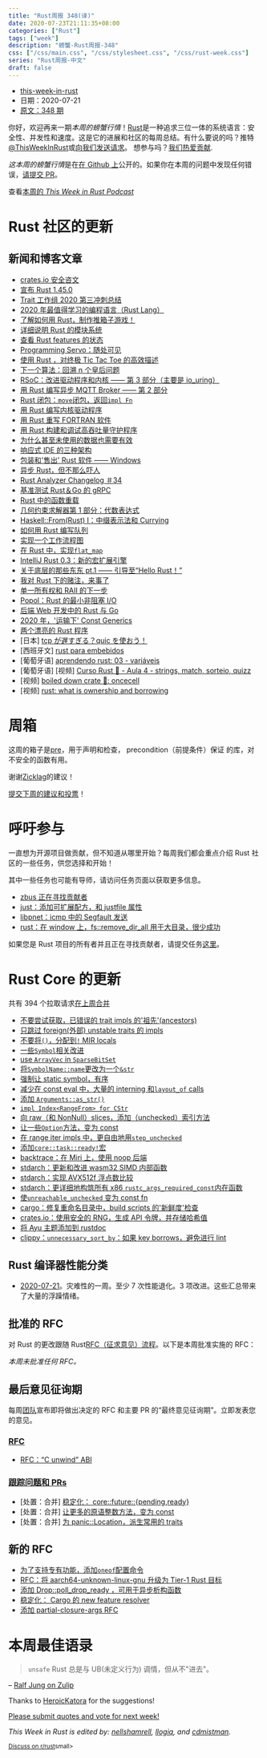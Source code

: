 ```yaml
---
title: "Rust周报 348(译)"
date: 2020-07-23T21:11:35+08:00
categories: ["Rust"]
tags: ["week"]
description: "螃蟹-Rust周报-348"
css: ["/css/main.css", "/css/stylesheet.css", "/css/rust-week.css"]
series: "Rust周报-中文"
draft: false
---
```


- [this-week-in-rust](https://this-week-in-rust.org)
- 日期：2020-07-21
- [原文：348 期](https://this-week-in-rust.org/blog/2020/07/21/this-week-in-rust-348/)

你好，欢迎再来一期*本周的螃蟹行情*！[Rust](http://rust-lang.org)是一种追求三位一体的系统语言：安全性、并发性和速度。这是它的进展和社区的每周总结。有什么要说的吗？推特[@ThisWeekInRust](https://twitter.com/ThisWeekInRust)或[向我们发送请求](https://github.com/cmr/this-week-in-rust)。 想参与吗？[我们热爱贡献](https://github.com/rust-lang/rust/blob/master/CONTRIBUTING.md).

*这本周的螃蟹行情*是在[在 Github 上](https://github.com/cmr/this-week-in-rust)公开的。如果你在本周的问题中发现任何错误，[请提交 PR](https://github.com/cmr/this-week-in-rust/pulls)。

查看[本周的 _This Week in Rust Podcast_](https://rustacean-station.org/episode/023-twir-348/)

# Rust 社区的更新

## 新闻和博客文章

- [crates.io 安全咨文](https://blog.rust-lang.org/2020/07/14/crates-io-security-advisory.html)
- [宣布 Rust 1.45.0](https://blog.rust-lang.org/2020/07/16/Rust-1.45.0.html)
- [Trait 工作组 2020 第三冲刺总结](https://blog.rust-lang.org/inside-rust/2020/07/17/traits-sprint-3.html)
- [2020 年最值得学习的编程语言（Rust Lang）](https://frogtok.com/useful-and-best-programming-languages-to-learn-in-2020/)
- [了解如何用 Rust，制作推箱子游戏！](https://sokoban.iolivia.me/c01-00-intro.html)
- [详细说明 Rust 的模块系统](http://www.sheshbabu.com/posts/rust-module-system/)
- [查看 Rust features 的状态](https://notes.iveselov.info/programming/checking-status-of-rust-features)
- [Programming Servo：随处可见](https://medium.com/programming-servo/programming-servo-just-hanging-around-d8f660c33df2?source=friends_link&sk=6efbf13743aec335bd11834c2df71783)
- [使用 Rust ，对终极 Tic Tac Toe 的高效描述](https://www.minimax.dev/docs/ultimate/efficient-representation/)
- [下一个算法：回溯 n 个皇后问题](https://rust.graystorm.com/2020/07/16/next-algorithm-backtracking-into-the-n-queens-problem/)
- [RSoC：改进驱动程序和内核 —— 第 3 部分（主要是 io_uring）](https://redox-os.org/news/io_uring-3/)
- [用 Rust 编写异步 MQTT Broker —— 第 2 部分](https://hassamuddin.com/blog/rust-mqtt/ping-pong/)
- [Rust 闭包：`move`闭包，返回`impl Fn`](https://notes.iveselov.info/programming/rust-closures-combining-move-and-fn)
- [用 Rust 编写内核驱动程序](https://not-matthias.github.io/kernel-driver-with-rust/)
- [用 Rust 重写 FORTRAN 软件](https://mckeogh.tech/post/shallow-water/)
- [用 Rust 构建和调试高吞吐量守护程序](https://brokenco.de/2020/07/15/high-throughput-in-rust.html)
- [为什么甚至未使用的数据也需要有效](https://www.ralfj.de/blog/2020/07/15/unused-data.html)
- [响应式 IDE 的三种架构](https://rust-analyzer.github.io/blog/2020/07/20/three-architectures-for-responsive-ide.html)
- [包装和'售出' Rust 软件 —— Windows](https://ebbflow.io/blog/vending-win)
- [异步 Rust，但不那么吓人](https://dev.to/dotxlem/async-rust-but-less-intimidating-2c13)
- [Rust Analyzer Changelog ＃34](https://rust-analyzer.github.io/thisweek/2020/07/20/changelog-34.html)
- [基准测试 Rust＆Go 的 gRPC](https://medium.com/@Rustling_gopher/benchmarking-grpc-in-rust-go-184545e7688a)
- [Rust 中的函数重载](https://medium.com/swlh/function-overloading-in-rust-d591aff64a03)
- [几何约束求解器第 1 部分：代数表达式](http://adventures.michaelfbryan.com/posts/constraints-part-1-expressions/?utm_source=reddit&utm_medium=social&utm_campaign=constraint-solver-1-expression-trees)
- [Haskell::From(Rust) I：中缀表示法和 Currying](https://seanchen1991.github.io/posts/haskell-from-rust-i/)
- [如何用 Rust 编写队列](https://dev.to/virtualkirill/how-to-write-a-queue-in-rust-12m9)
- [实现一个工作流程图](https://milchdealer.github.io/2020/07/19/Implementing-a-workflow-graph.html)
- [在 Rust 中，实现`flat_map`](https://www.eltonpinto.me/blog/posts/implementing_flatmap_in_rust/)
- [IntelliJ Rust 0.3：新的宏扩展引擎](https://blog.jetbrains.com/clion/2020/07/intellij-rust-0-3-new-macro-expansion-engine/)
- [关于底层的那些东东 pt.1 —— 引导至“Hello Rust！”](https://micouy.github.io/posts/low-level-pt-1/)
- [我对 Rust 下的赌注，来事了](https://nbsoftsolutions.com/blog/my-bet-on-rust-has-been-vindicated.html)
- [单一所有权和 RAII 的下一步](https://vale.dev/blog/raii-next-steps)
- [Popol：Rust 的最小非阻塞 I/O](https://cloudhead.io/popol/)
- [后端 Web 开发中的 Rust 与 Go](https://qvault.io/2020/07/17/rust-vs-go-in-backend-web-development/)
- [2020 年，'运输下' Const Generics](https://without.boats/blog/shipping-const-generics/)
- [两个漂亮的 Rust 程序](https://matklad.github.io//2020/07/15/two-beautiful-programs.html)
- \[日本] [tcp が遅すぎる？quic を使おう！](https://medium.com/nttlabs/quic-with-rust-9cf9b44596ad)
- \[西班牙文] [rust para embebidos](https://dev.to/iddar/rust-para-embebidos-4agn)
- \[葡萄牙语] [aprendendo rust: 03 - variáveis](https://dev.to/pehdepano/aprendendo-rust-03-variaveis-57a8)
- \[葡萄牙语] \[视频] [Curso Rust 🦀 - Aula 4 - strings, match, sorteio, quizz](https://www.twitch.tv/videos/681897847)
- \[视频] [boiled down crate 🦀: oncecell](https://www.youtube.com/watch?v=YBG8QTO8fNI&feature=youtu.be)
- \[视频] [rust: what is ownership and borrowing](https://www.youtube.com/watch?v=79phqVpE7cU)

# 周箱

这周的箱子是[pre](https://github.com/aticu/pre)，用于声明和检查， precondition（前提条件）保证 的库，对不安全的函数有用。

谢谢[Zicklag](https://users.rust-lang.org/t/crate-of-the-week/2704/792)的建议！

[提交下周的建议和投票][submit_crate]！

[submit_crate]: https://users.rust-lang.org/t/crate-of-the-week/2704

# 呼吁参与

一直想为开源项目做贡献，但不知道从哪里开始？每周我们都会重点介绍 Rust 社区的一些任务，供您选择和开始！

其中一些任务也可能有导师，请访问任务页面以获取更多信息。

- [zbus 正在寻找贡献者](https://gitlab.freedesktop.org/zeenix/zbus/-/issues)
- [just：添加可扩展配方，和 justfile 属性](https://github.com/casey/just/issues/604)
- [libpnet：icmp 中的 Segfault 发送](https://github.com/libpnet/libpnet/issues/449)
- [rust：在 window 上，fs::remove_dir_all 用于大目录，很少成功](https://github.com/rust-lang/rust/issues/29497)

如果您是 Rust 项目的所有者并且正在寻找贡献者，请提交任务[这里][guidelines]。

[guidelines]: https://users.rust-lang.org/t/twir-call-for-participation/4821

# Rust Core 的更新

共有 394 个拉取请求[在上周合并][merged]

[merged]: https://github.com/search?q=is%3Apr+org%3Arust-lang+is%3Amerged+merged%3A2020-07-13..2020-07-20

- [不要尝试获取，已错误的 trait impls 的'祖先'(ancestors)](https://github.com/rust-lang/rust/pull/74516)
- [只跳过 foreign(外部) unstable traits 的 impls](https://github.com/rust-lang/rust/pull/74534)
- [不要将`()`，分配到`!` MIR locals](https://github.com/rust-lang/rust/pull/74411)
- [一些`Symbol`相关改进](https://github.com/rust-lang/rust/pull/74357)
- [use `ArrayVec` in `SparseBitSet`](https://github.com/rust-lang/rust/pull/74310)
- [将`SymbolName::name`更改为一个`&str`](https://github.com/rust-lang/rust/pull/74214)
- [强制让 static symbol，有序](https://github.com/rust-lang/rust/pull/74203)
- [减少在 const eval 中，大量的 interning 和`layout_of` calls](https://github.com/rust-lang/rust/pull/74202)
- [添加 `Arguments::as_str()`](https://github.com/rust-lang/rust/pull/74056)
- [`impl Index<RangeFrom> for CStr`](https://github.com/rust-lang/rust/pull/74021)
- [向 raw（和 NonNull）slices，添加（unchecked）索引方法](https://github.com/rust-lang/rust/pull/73986)
- [让一些`Option`方法，变为 const](https://github.com/rust-lang/rust/pull/73930)
- [在 range iter impls 中，更自由地用`step_unchecked`](https://github.com/rust-lang/rust/pull/73490)
- [添加`core::task::ready!`宏](https://github.com/rust-lang/rust/pull/70817)
- [backtrace：在 Miri 上，使用 noop 后端](https://github.com/rust-lang/backtrace-rs/pull/360)
- [stdarch：更新和改进 wasm32 SIMD 内部函数](https://github.com/rust-lang/stdarch/pull/874)
- [stdarch：实现 AVX512f 浮点数比较](https://github.com/rust-lang/stdarch/pull/869)
- [stdarch：更详细地构筑所有 x86 `rustc_args_required_const`内在函数](https://github.com/rust-lang/stdarch/pull/876)
- [使`unreachable_unchecked` 变为 const fn](https://github.com/rust-lang/rust/pull/74459)
- [cargo：修复重命名目录中，build scripts 的'新鲜度'检查](https://github.com/rust-lang/cargo/pull/8497)
- [crates.io：使用安全的 RNG，生成 API 令牌，并存储哈希值](https://github.com/rust-lang/crates.io/pull/2637)
- [将 Ayu 主题添加到 rustdoc](https://github.com/rust-lang/rust/pull/71237)
- [clippy：`unnecessary_sort_by`：如果 key borrows，避免进行 lint](https://github.com/rust-lang/rust-clippy/pull/5756)

## Rust 编译器性能分类

- [2020-07-21](https://github.com/rust-lang/rustc-perf/blob/master/triage/2020-07-21.md)。灾难性的一周。至少 7 次性能退化。3 项改进。这些汇总带来了大量的浮躁情绪。

## 批准的 RFC

对 Rust 的更改跟随 Rust[RFC（征求意见）流程](https://github.com/rust-lang/rfcs#rust-rfcs)。以下是本周批准实施的 RFC：

_本周未批准任何 RFC。_

## 最后意见征询期

每周[团队](https://www.rust-lang.org/team.html)宣布即将做出决定的 RFC 和主要 PR 的“最终意见征询期”。立即发表您的意见。

### [RFC](https://github.com/rust-lang/rfcs/labels/final-comment-period)

- [RFC：“C unwind” ABI](https://github.com/rust-lang/rfcs/pull/2945)

### [跟踪问题和 PRs](https://github.com/rust-lang/rust/labels/final-comment-period)

- \[处置：合并] [稳定化： core::future::{pending,ready}](https://github.com/rust-lang/rust/pull/74328)
- \[处置：合并] [让更多的原语整数方法，变为 const](https://github.com/rust-lang/rust/pull/73858)
- \[处置：合并] [为 panic::Location，派生常用的 traits](https://github.com/rust-lang/rust/pull/73583)

## 新的 RFC

- [为了支持专有功能，添加`oneof`配置命令](https://github.com/rust-lang/rfcs/pull/2962)
- [RFC：将 aarch64-unknown-linux-gnu 升级为 Tier-1 Rust 目标](https://github.com/rust-lang/rfcs/pull/2959)
- [添加 Drop::poll_drop_ready ，可用于异步析构函数](https://github.com/rust-lang/rfcs/pull/2958)
- [稳定化： Cargo 的 new feature resolver](https://github.com/rust-lang/rfcs/pull/2957)
- [添加 partial-closure-args RFC](https://github.com/rust-lang/rfcs/pull/2956)

# 本周最佳语录

> `unsafe` Rust 总是与 UB(未定义行为) 调情，但从不"进去"。

– [Ralf Jung on Zulip](https://rust-lang.zulipchat.com/#narrow/stream/136281-t-lang.2Fwg-unsafe-code-guidelines/topic/Language.20UB.20vs.20library.20UB/near/204212193)

Thanks to [HeroicKatora](https://users.rust-lang.org/t/twir-quote-of-the-week/328/913) for the suggestions!

[Please submit quotes and vote for next week!](https://users.rust-lang.org/t/twir-quote-of-the-week/328)

_This Week in Rust is edited by: [nellshamrell](https://github.com/nellshamrell), [llogiq](https://github.com/llogiq), and [cdmistman](https://github.com/cdmistman)._

<small>[Discuss on r/rust](https://www.reddit.com/r/rust/comments/hvjf4i/this_week_in_rust_348/)small>

